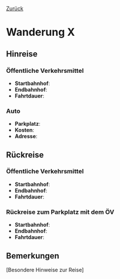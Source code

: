 [Zurück](Template/Camping/Ueberblick.md)
# Wanderung X
## Hinreise
### Öffentliche Verkehrsmittel
- **Startbahnhof**: 
- **Endbahnhof**:
- **Fahrtdauer**:

### Auto
- **Parkplatz**:
- **Kosten**:
- **Adresse**:

## Rückreise
### Öffentliche Verkehrsmittel
- **Startbahnhof**: 
- **Endbahnhof**:
- **Fahrtdauer**: 

### Rückreise zum Parkplatz mit dem ÖV
- **Startbahnhof**:
- **Endbahnhof**: 
- **Fahrtdauer**: 


## Bemerkungen
[Besondere Hinweise zur Reise]
